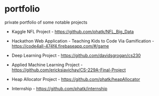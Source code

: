 # portfolio
private portfolio of some notable projects 


* Kaggle NFL Project - https://github.com/phatk/NFL_Big_Data

* Hackathon Web Application - Teaching Kids to Code Via Gamification - https://code4all-474f4.firebaseapp.com/#/game

* Deep Learning Project - https://github.com/davidsgrogan/cs230

* Applied Machine Learning Project - https://github.com/ericksiavichay/CS-229A-Final-Project

* Heap Allocator Project - https://github.com/phatk/heapAllocator

* Internship - https://github.com/phatk/internship
